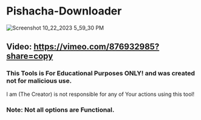 # Pishacha-Downloader



![Screenshot 10_22_2023 5_59_30 PM](https://github.com/HamanHarasha/Pishacha-Downloader/assets/135638516/55cf031d-8358-45c6-9097-a7ec86bfd6c0)

## Video: https://vimeo.com/876932985?share=copy

### This Tools is For Educational Purposes ONLY! and was created not for malicious use. 
I am (The Creator) is not responsible for any of Your actions using this tool!
### Note: Not all options are Functional.
